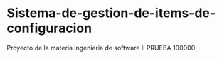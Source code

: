 # Sistema-de-gestion-de-items-de-configuracion
Proyecto de la materia ingenieria de software Ii
PRUEBA 100000
